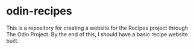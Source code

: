 # odin-recipes

This is a repository for creating a website for the Recipes project through The Odin Project. By the end of this, I should have a basic recipe website built.
